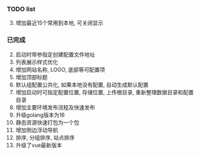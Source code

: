 ### TODO list
3. 增加最近15个常用到本地, 可关闭显示

### 已完成
2. 启动时带参指定创建配置文件地址
1. 列表展示样式优化
4. 增加网站名称, LOGO, 底部等可配置项
5. 增加顶部标题
3. 默认组配置公共化, 如果本地没有配置, 自动生成默认配置
8. 增加启动时可指定配置位置, 存储位置, 上传根目录, 重新整理数据目录和配置目录
2. 增加主要环境发布流程及快速发布
11. 升级golang版本为16
12. 静态资源快速打包为一个包
13. 增加侧边浮动导航
14. 排序, 分组排序, 站点排序
15. 升级了vue最新版本